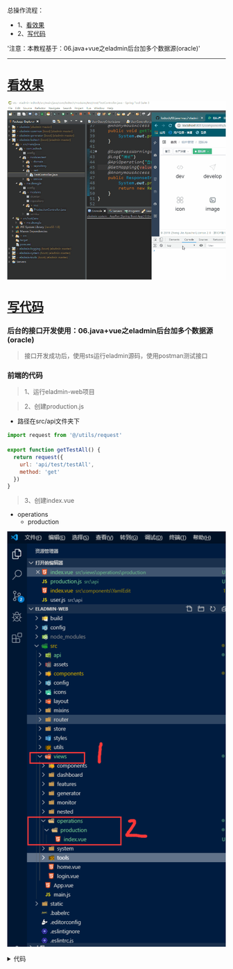 总操作流程：
- 1、[看效果](#eladmin-01)
- 2、[写代码](#eladmin-02)

'注意：本教程基于：06.java+vue之eladmin后台加多个数据源(oracle)'

***

# <a name="eladmin-01" href="#" >看效果</a>

![](image/9-1.gif)

# <a name="eladmin-02" href="#" >写代码</a>

### 后台的接口开发使用：06.java+vue之eladmin后台加多个数据源(oracle)

> 接口开发成功后，使用sts运行eladmin源码，使用postman测试接口

### 前端的代码

> 1、运行eladmin-web项目

> 2、创建production.js

- 路径在src/api文件夹下

```js
import request from '@/utils/request'

export function getTestAll() {
  return request({
    url: 'api/test/testAll',
    method: 'get'
  })
}

```


> 3、创建index.vue

- operations
    - production

![](image/3-12.png)

<details>
<summary>代码</summary>

```html
<template>
  <div>
    <h1>222222222222222222222</h1>
  </div>
</template>

<script>
import { getTestAll } from '@/api/production'
export default {
  name: 'Production',
  data() {
    return {}
  },
  mounted: function() {
    this.getTestList()
  },
  methods: {
    getTestList() {
      getTestAll().then(result => {
        console.log(result) // 浏览器按F12 进入调试模式，选择Console选项卡，可以看到后台输入
      })
    }
  }
}
</script>

<style scoped>
</style>

```

</details>


